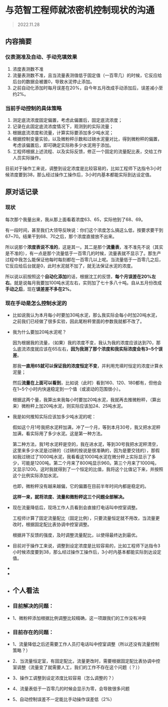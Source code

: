 # 与范智工程师就浓密机控制现状的沟通

> 2022.11.28
## 内容摘要
### 仪表测准及自动、手动充填效果

1. 浓度表测数不准
2. 流量表测数不准，且当流量表测值低于固定值（一百零几）的时候，它反应给后台的数据会被置0，导致水泥停止添加。
3. 之前自动化添加时每月误差在20%，自今年五月改成手动添加后，误差减小至约2%。
### 当前手动控制的具体策略

1. 测定底流浓度固定偏置，考虑此偏置后，固定底流浓度；
2. 记录在此固定底流浓度情况下，观测到的实际流量；
3. 根据底流浓度和流量，计算实际要添加多少吨水泥；
4. 根据控制变量实验，以及微粉秤示数和过磅水泥量对比，得到微粉秤的偏置，考虑该偏置后，即可确定实际称多少水泥用于添加。
5. 工程师根据上述流程、以及实际反馈，修正一个固定的流量配比表，交给工作人员实际操作。

目前对于操作工来说，调整到设定浓度是比较容易的，比如工程师下达指令3小时候浓度要到38，那么经过操作工操作后，3小时内基本都能实际到达设定值。
## 原对话记录
### 现状

每次那个我量出来，我从那上面看着浓度63、65，实际他到了68、69。

有一段时间，甚至我们大领导反映说：你们这个浓度怎么搞这么低，按要求要干到67~70。结果干到68、70之后，那个浓度直接放不出来。

所以说那个**浓度表说不准的**，这是其一。其二是那个**流量表**，准不准先不说（其实是不准的），有一点是那个流量低于一百零几的时候，流量表就不显示了。那生产过程中我怎么能保证他每时每刻都在一百零几以上呢。当流量低于一百零几之后，它反应给后台就是0，此时水泥就不加了，就无法保证水泥的浓度。

所以说以前按照这个**自动化添加**的话，根据沈工的反馈，**每个月误差在20%左右**。就是说每月我要加100吨水泥左右，实则加了七十多八十吨。自从五月份改成**手动之后**，现在**误差差不多在2%**。
### 现在手动是怎么控制水泥的
- 比如说我认为本月每小时要加30吨水泥，那么我实际会每小时加20吨水泥，之前我们已经做了很多实验，因此尾粉秤里面的参数我就都不改了。
- 我为什么要加20吨水泥呢？
  
  因为根据我的流量，（如果）我的浓度不变，我认为我的浓度应该达到70，那么底流浓度就应该在65左右，**因为我测了那个浓度和我实际浓度会有3~5个误差**。
  
  那我**一直用65就可以保证我的浓度恒定不变**，并利用充填时恒定的浓度计算水泥量；
  
  然后**流量在上面可以看到**，比如说（此时）看到160、120、180都有，但他会在1~5个小时内快速稳定到一个值（或波动的范围很小）。
  
  根据这两个量，我算出来我每小时要加20吨水泥，我就再去推微粉秤，（算出来）微粉秤上加20吨水泥，则实际应该加24、25吨水泥。
- 我是如何推知实际应该加多少吨水泥的呢：
  
  假如这个月1号我把水泥秤加满，冲了一个月，等到本月30号，我又把水泥秤加满，看实际用了多少水泥。这是第一种方法。
  
  第二种方法，我1号水泥秤是空的，我在进水泥，等到30号我把水泥秤清空，这里来多少水泥是过磅的（过磅的按说是很准确的，因为是要交钱的），那假如我过磅过了1000吨水泥，我看看这1000吨水泥在微分秤上实际显示了多少，可能是1200吨。第二个月来了800吨显示960。第三个月来了1000吨，又显示1200。这时我就得到了一个恒定的比值，我将这个比值记下来，并按照这个比例实际添加水泥。
  
  也即，微粉秤没有越来越偏，它的偏置在目前半年时间内都是稳定的。
  
  **这样一来，就将浓度、流量和微粉秤这三个问题全部解决。**
- 现在流量降低后，现场工作人员看到会直接打电话叫中控室调整。
  
  工程师计算了固定流量配比（固定比例），只要流量恒定就不用改，当流量更改时，根据固定配比表协调中控室调整。
  
  根据井下反馈的强度，及时调整流量配比，以使得最终达到最优。
- 目前对于操作工来说，调整到设定浓度是比较容易的，比如工程师下达指令3小时候浓度要到38，那么经过操作工操作后，3小时内基本都能实际到达设定值。
-
-
- ## 个人看法
- ### 目前解决的问题：
- 1、微粉秤添加根据比例调整比较精确，这一项跟我们的工作没有冲突
- ### 目前存在的问题：
- 1、流量降低之后还需要工作人员打电话叫中控室调整（所以还没有流量控制策略？）
- 2、当流量恒定室，有固定配比，流量更改时，需要根据固定配比表协调中控室调整（流量变了就需要人工，我们的工作不存在这个问题（？））
- 3、操作工调整到设定浓度比较容易（怎么调整的？）
- 4、流量表低于一百零几的时候会显示为零，会导致很多问题
- 5、自动控制误差不一定能比手动操作误差低（2%）